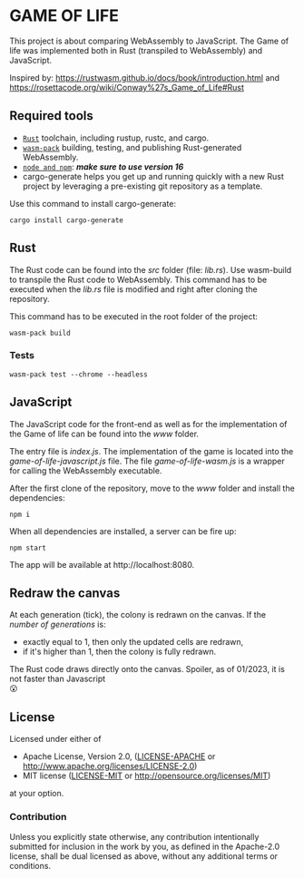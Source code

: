 # GAME OF LIFE

This project is about comparing WebAssembly to JavaScript.
The Game of life was implemented both in Rust (transpiled to WebAssembly) and JavaScript.

Inspired by: https://rustwasm.github.io/docs/book/introduction.html
and https://rosettacode.org/wiki/Conway%27s_Game_of_Life#Rust

## Required tools

-   [`Rust`](https://www.rust-lang.org/tools/install) toolchain, including rustup, rustc, and cargo.
-   [`wasm-pack`](https://rustwasm.github.io/wasm-pack/installer/) building, testing, and publishing Rust-generated WebAssembly.
-   [`node and npm`](https://nodejs.org/): **_make sure to use version 16_**
-   cargo-generate helps you get up and running quickly with a new Rust project by leveraging a pre-existing git repository as a template.

Use this command to install cargo-generate:

```shell
cargo install cargo-generate
```

## Rust

The Rust code can be found into the _src_ folder (file: _lib.rs_).
Use wasm-build to transpile the Rust code to WebAssembly. This command has to be executed when the _lib.rs_ file is modified and right after cloning the repository.

This command has to be executed in the root folder of the project:

```shell
wasm-pack build
```

### Tests

```shell
wasm-pack test --chrome --headless
```

## JavaScript

The JavaScript code for the front-end as well as for the implementation of the Game of life can be found into the _www_ folder.

The entry file is _index.js_. The implementation of the game is located into the _game-of-life-javascript.js_ file. The file _game-of-life-wasm.js_ is a wrapper for calling the WebAssembly executable.

After the first clone of the repository, move to the _www_ folder and install the dependencies:

```shell
npm i
```

When all dependencies are installed, a server can be fire up:

```shell
npm start
```

The app will be available at http://localhost:8080.

## Redraw the canvas

At each generation (tick), the colony is redrawn on the canvas.
If the _number of generations_ is:

-   exactly equal to 1, then only the updated cells are redrawn,
-   if it's higher than 1, then the colony is fully redrawn.

The Rust code draws directly onto the canvas. Spoiler, as of 01/2023, it is not faster than Javascript\
:open_mouth:

## License

Licensed under either of

-   Apache License, Version 2.0, ([LICENSE-APACHE](LICENSE-APACHE) or http://www.apache.org/licenses/LICENSE-2.0)
-   MIT license ([LICENSE-MIT](LICENSE-MIT) or http://opensource.org/licenses/MIT)

at your option.

### Contribution

Unless you explicitly state otherwise, any contribution intentionally
submitted for inclusion in the work by you, as defined in the Apache-2.0
license, shall be dual licensed as above, without any additional terms or
conditions.
